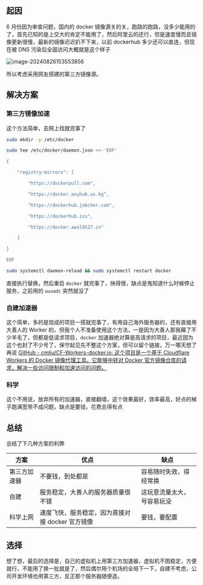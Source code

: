 ## 起因
6 月份因为审查问题，国内的 docker 镜像源关的关，跑路的跑路，没多少能用的了，首先已知的是上交大的肯定不能用了，然后阿里云的还行，但是速度慢而且镜像更新很慢，最新的镜像迟迟扒不下来，以前 dockerhub 多少还可以直连，但现在被 DNS 污染后全国访问大概就是这个样子

![image-20240826153553856](https://webp.317966.xyz/Images/2024/08/Docker%E5%9B%BD%E5%86%85%E6%97%A0%E6%B3%95%E8%AE%BF%E9%97%AE/IwvhO6QN36.jpeg)

所以考虑采用网友搭建的第三方镜像源。

## 解决方案
### 第三方镜像加速
这个方法简单，去网上找就完事了
```bash
sudo mkdir -p /etc/docker

sudo tee /etc/docker/daemon.json <<-'EOF'

{

    "registry-mirrors": [

    	"https://dockerpull.com",

        "https://docker.anyhub.us.kg",

        "https://dockerhub.jobcher.com",

        "https://dockerhub.icu",

        "https://docker.awsl9527.cn"

    ]

}

EOF

sudo systemctl daemon-reload && sudo systemctl restart docker
```
直接执行替换，然后重启 `docker` 就完事了，快得很，缺点是鬼知道什么时候停止服务，之前用的 `uuuadc` 突然就没了

### 自建加速器
这个简单，多的是现成的项目一搭就完事了，有用自己海外服务器的，还有直接用大善人的 Worker 的，但我个人不准备使用这个方法，一是因为大善人那我薅了不少羊毛了，但都是低请求项目，`docker` 加速器绝对算是高请求的项目，最近因为这个也封了不少号了，保守起见先不整这个方案，但可以留个链接，万一哪天想了再说
[GitHub - cmliu/CF-Workers-docker.io: 这个项目是一个基于 Cloudflare Workers 的 Docker 镜像代理工具。它能够中转对 Docker 官方镜像仓库的请求，解决一些访问限制和加速访问的问题。](https://github.com/cmliu/CF-Workers-docker.io?tab=readme-ov-file#%E7%AC%AC%E4%B8%89%E6%96%B9-dockerhub-%E9%95%9C%E5%83%8F%E6%9C%8D%E5%8A%A1)

### 科学
这个不用说，放弃所有的加速器，直接翻墙，这个效果最好，效率最高，好点的梯子跑满宽带不成问题，缺点是要钱，花费总得有点

## 总结
总结了下几种方案的利弊

| 方案     | 优点                           | 缺点            |
| ------ | ---------------------------- | ------------- |
| 第三方加速器 | 不要钱，到处都是                     | 容易随时失效，得经常换   |
| 自建     | 服务稳定，大善人的服务器质量很不错            | 这玩意流量太大，号容易玩没 |
| 科学上网   | 速度飞快，服务稳定，因为直接对接 docker 官方镜像 | 要钱，要配置        |
## 选择
想了想，最后的选择是，自己的虚拟机上用第三方加速器，虚拟机不图稳定，方便就行，不能用了换一批就是了，然后偶尔用个机场的全局下一下，自建不考虑，公司开发环境也用第三方，反正那个服务器随便造。